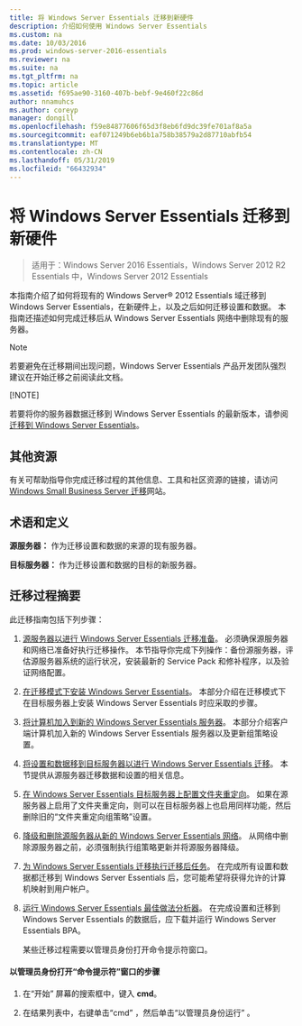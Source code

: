 ```yaml
---
title: 将 Windows Server Essentials 迁移到新硬件
description: 介绍如何使用 Windows Server Essentials
ms.custom: na
ms.date: 10/03/2016
ms.prod: windows-server-2016-essentials
ms.reviewer: na
ms.suite: na
ms.tgt_pltfrm: na
ms.topic: article
ms.assetid: f695ae90-3160-407b-bebf-9e460f22c86d
author: nnamuhcs
ms.author: coreyp
manager: dongill
ms.openlocfilehash: f59e84877606f65d3f8eb6fd9dc39fe701af8a5a
ms.sourcegitcommit: eaf071249b6eb6b1a758b38579a2d87710abfb54
ms.translationtype: MT
ms.contentlocale: zh-CN
ms.lasthandoff: 05/31/2019
ms.locfileid: "66432934"
---
```

# <a name="migrate-windows-server-essentials-to-new-hardware"></a>将 Windows Server Essentials 迁移到新硬件

>适用于：Windows Server 2016 Essentials，Windows Server 2012 R2 Essentials 中，Windows Server 2012 Essentials

本指南介绍了如何将现有的 Windows Server® 2012 Essentials 域迁移到 Windows Server Essentials，在新硬件上，以及之后如何迁移设置和数据。 本指南还描述如何完成迁移后从 Windows Server Essentials 网络中删除现有的服务器。  
  
> [!NOTE]
>  若要避免在迁移期间出现问题，Windows Server Essentials 产品开发团队强烈建议在开始迁移之前阅读此文档。  
> 
> [!NOTE]
> 
>  若要将你的服务器数据迁移到 Windows Server Essentials 的最新版本，请参阅[迁移到 Windows Server Essentials](Migrate-from-Previous-Versions-to-Windows-Server-Essentials-or-Windows-Server-Essentials-Experience.md)。  

  
## <a name="additional-resources"></a>其他资源  
 有关可帮助指导你完成迁移过程的其他信息、工具和社区资源的链接，请访问 [Windows Small Business Server 迁移](https://go.microsoft.com/fwlink/?LinkId=217520)网站。  
  
## <a name="terms-and-definitions"></a>术语和定义  
 **源服务器：** 作为迁移设置和数据的来源的现有服务器。  
  
 **目标服务器：** 作为迁移设置和数据的目标的新服务器。  
  
## <a name="migration-process-summary"></a>迁移过程摘要  
 此迁移指南包括下列步骤：  
  

1. [源服务器以进行 Windows Server Essentials 迁移准备](Prepare-your-Source-Server-for-Windows-Server-Essentials-migration.md)。  必须确保源服务器和网络已准备好执行迁移操作。 本节指导你完成下列操作：备份源服务器，评估源服务器系统的运行状况，安装最新的 Service Pack 和修补程序，以及验证网络配置。  
  
2. [在迁移模式下安装 Windows Server Essentials](Install-Windows-Server-Essentials-in-migration-mode.md)。  本部分介绍在迁移模式下在目标服务器上安装 Windows Server Essentials 时应采取的步骤。  
  
3. [将计算机加入到新的 Windows Server Essentials 服务器](Join-computers-to-the-new-Windows-Server-Essentials-server.md)。  本部分介绍客户端计算机加入新的 Windows Server Essentials 服务器以及更新组策略设置。  
  
4. [将设置和数据移到目标服务器以进行 Windows Server Essentials 迁移](Move-settings-and-data-to-the-Destination-Server-for-Windows-Server-Essentials-migration.md)。  本节提供从源服务器迁移数据和设置的相关信息。  
  
5. [在 Windows Server Essentials 目标服务器上配置文件夹重定向](Configure-folder-redirection-on-the-Windows-Server-Essentials-Destination-Server.md)。  如果在源服务器上启用了文件夹重定向，则可以在目标服务器上也启用同样功能，然后删除旧的“文件夹重定向组策略”设置。  
  
6. [降级和删除源服务器从新的 Windows Server Essentials 网络](Demote-and-remove-the-Source-Server-from-the-new-Windows-Server-Essentials-network.md)。  从网络中删除源服务器之前，必须强制执行组策略更新并将源服务器降级。  
  
7. [为 Windows Server Essentials 迁移执行迁移后任务](Perform-post-migration-tasks-for-Windows-Server-Essentials-migration.md)。  在完成所有设置和数据都迁移到 Windows Server Essentials 后，您可能希望将获得允许的计算机映射到用户帐户。  
  
8. [运行 Windows Server Essentials 最佳做法分析器](Run-the-Windows-Server-Essentials-Best-Practices-Analyzer.md)。  在完成设置和迁移到 Windows Server Essentials 的数据后，应下载并运行 Windows Server Essentials BPA。  
  
   某些迁移过程需要以管理员身份打开命令提示符窗口。  
  
#### <a name="to-open-a-command-prompt-window-as-an-administrator"></a>以管理员身份打开“命令提示符”窗口的步骤  
  
1.  在“开始”  屏幕的搜索框中，键入 **cmd**。  
  
2.  在结果列表中，右键单击“cmd”  ，然后单击“以管理员身份运行”  。
